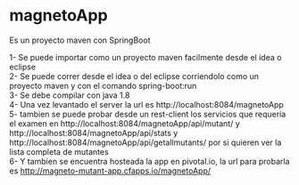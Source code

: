 # magnetoApp

Es un proyecto maven con SpringBoot

1- Se puede importar como un proyecto maven facilmente desde el idea o eclipse <br />
2- Se puede correr desde el idea o del eclipse corriendolo como un proyecto maven 
   y con el comando spring-boot:run <br />
3- Se debe compilar con java 1.8 <br />
4- Una vez levantado el server la url es http://localhost:8084/magnetoApp <br />
5- tambien se puede probar desde un rest-client los servicios que requeria el examen 
   en http://localhost:8084/magnetoApp/api/mutant/ y http://localhost:8084/magnetoApp/api/stats 
   y http://localhost:8084/magnetoApp/api/getallmutants/ por si quieren ver la lista completa de mutantes<br />
6- Y tambien se encuentra hosteada la app en pivotal.io, la url para probarla es http://magneto-mutant-app.cfapps.io/magnetoApp/ <br />
